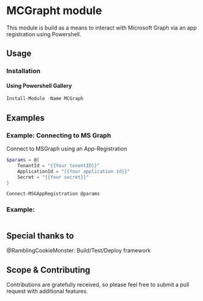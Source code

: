 # MCGrapht module
This module is build as a means to interact with Microsoft Graph via an app registration using Powershell.

## Usage

### Installation
#### Using Powershell Gallery

```PowerShell
Install-Module -Name MCGraph
```

## Examples

### Example: Connecting to MS Graph

Connect to MSGraph using an App-Registration

```PowerShell
$params = @{
    TenantId = "{{Your tenentID}}"
    ApplicationId = "{{Your application id}}"
    Secret = "{{Your secret}}"
}

Connect-MSGAppRegistration @params
```

### Example: 

```PowerShell
```


## Special thanks to 
@RamblingCookieMonster: Build/Test/Deploy framework

## Scope & Contributing
Contributions are gratefully received, so please feel free to submit a pull request with additional features.

